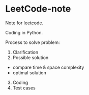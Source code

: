 # LeetCode-note
Note for leetcode.

Coding in Python.

Process to solve problem:
1. Clarification
2. Possible solution
  - compare time & space complexity
  - optimal solution
3. Coding
4. Test cases

